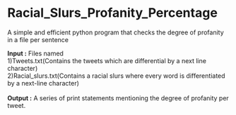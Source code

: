 # Racial_Slurs_Profanity_Percentage
 A simple and efficient python program that checks the degree of profanity in a file per sentence

**Input :** Files named<br />
 1)Tweets.txt(Contains the tweets which are differential by a next line character)<br />
 2)Racial_slurs.txt(Contains a racial slurs where every word is differentiated by a next-line character)<br />
 <br />
**Output :** A series of print statements mentioning the degree of profanity per tweet. <br />
